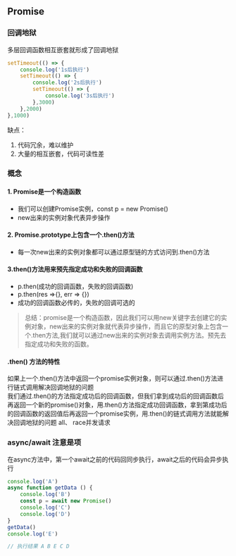 ## Promise
### 回调地狱
多层回调函数相互嵌套就形成了回调地狱
```js
setTimeout(() => {
    console.log('1s后执行')
    setTimeout(() => {
        console.log('2s后执行')
        setTimeout(() => {
            console.log('3s后执行')
        },3000)
    },2000)
},1000)
```
缺点：  
1. 代码冗余，难以维护
2. 大量的相互嵌套，代码可读性差

### 概念
#### 1. Promise是一个构造函数
* 我们可以创建Promise实例，const p = new Promise()
* new出来的实例对象代表异步操作
#### 2. Promise.prototype上包含一个.then()方法
* 每一次new出来的实例对象都可以通过原型链的方式访问到.then()方法
#### 3.then()方法用来预先指定成功和失败的回调函数
* p.then(成功的回调函数，失败的回调函数)
* p.then(res =>{}, err => {})
* 成功的回调函数必传的，失败的回调可选的

> 总结：promise是一个构造函数，因此我们可以用new关键字去创建它的实例对象，new出来的实例对象就代表异步操作，而且它的原型对象上包含一个.then方法,我们就可以通过new出来的实例对象去调用实例方法。预先去指定成功和失败的函数。


#### .then() 方法的特性
如果上一个.then()方法中返回一个promise实例对象，则可以通过.then()方法进行链式调用解决回调地狱的问题  
我们通过.then()的方法指定成功后的回调函数，但我们拿到成功后的回调函数后再返回一个新的promise()对象，用.then()方法指定成功回调函数，拿到第成功后的回调函数的返回值后再返回一个promise实例，用.then()的链式调用方法就能解决回调地狱的问题
all、 race并发请求

### async/await 注意是项
在async方法中，第一个await之前的代码回同步执行，await之后的代码会异步执行
```js
console.log('A')
async function getData () {
    console.log('B')
    const p = await new Promise()
    console.log('C')
    console.log('D')
}
getData()
console.log('E')

// 执行结果 A B E C D
```
